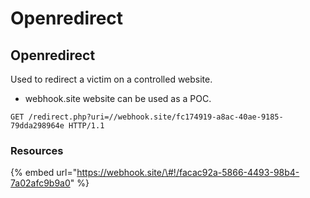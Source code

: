 # Openredirect

## Openredirect

Used to redirect a victim on a controlled website.

* webhook.site website can be used as a POC.

`GET /redirect.php?uri=//webhook.site/fc174919-a8ac-40ae-9185-79dda298964e HTTP/1.1`

### Resources

{% embed url="https://webhook.site/\#!/facac92a-5866-4493-98b4-7a02afc9b9a0" %}







